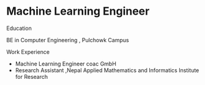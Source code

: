 # Machine Learning Engineer

Education

BE in Computer Engineering , Pulchowk Campus

Work Experience

- Machine Learning Engineer coac GmbH
- Research Assistant ,Nepal Applied Mathematics and Informatics Institute for Research
